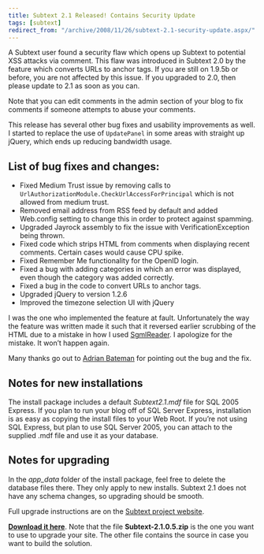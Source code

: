 ```yaml
---
title: Subtext 2.1 Released! Contains Security Update
tags: [subtext]
redirect_from: "/archive/2008/11/26/subtext-2.1-security-update.aspx/"
---
```


A Subtext user found a security flaw which opens up Subtext to potential
XSS attacks via comment. This flaw was introduced in Subtext 2.0 by the
feature which converts URLs to anchor tags. If you are still on 1.9.5b
or before, you are not affected by this issue. If you upgraded to 2.0,
then please update to 2.1 as soon as you can.

Note that you can edit comments in the admin section of your blog to fix
comments if someone attempts to abuse your comments.

This release has several other bug fixes and usability improvements as
well. I started to replace the use of `UpdatePanel` in some areas with
straight up jQuery, which ends up reducing bandwidth usage.

List of bug fixes and changes:
------------------------------

-   Fixed Medium Trust issue by removing calls to
    `UrlAuthorizationModule.CheckUrlAccessForPrincipal` which is not
    allowed from medium trust.
-   Removed email address from RSS feed by default and added Web.config
    setting to change this in order to protect against spamming.
-   Upgraded Jayrock assembly to fix the issue with
    VerificationException being thrown.
-   Fixed code which strips HTML from comments when displaying recent
    comments. Certain cases would cause CPU spike.
-   Fixed Remember Me functionality for the OpenID login.
-   Fixed a bug with adding categories in which an error was displayed,
    even though the category was added correctly.
-   Fixed a bug in the code to convert URLs to anchor tags.
-   Upgraded jQuery to version 1.2.6
-   Improved the timezone selection UI with jQuery

I was the one who implemented the feature at fault. Unfortunately the
way the feature was written made it such that it reversed earlier
scrubbing of the HTML due to a mistake in how I used
[SgmlReader](http://wiki.developer.mindtouch.com/SgmlReader "SgmlReader").
I apologize for the mistake. It won’t happen again.

Many thanks go out to [Adrian
Bateman](http://adrianba.net/ "Adrianba.net") for pointing out the bug
and the fix.

Notes for new installations
---------------------------

The install package includes a default *Subtext2.1.mdf* file for SQL
2005 Express. If you plan to run your blog off of SQL Server Express,
installation is as easy as copying the install files to your Web Root.
If you’re not using SQL Express, but plan to use SQL Server 2005, you
can attach to the supplied .mdf file and use it as your database.

Notes for upgrading
-------------------

In the *app\_data* folder of the install package, feel free to delete
the database files there. They only apply to new installs. Subtext 2.1
does not have any schema changes, so upgrading should be smooth.

Full upgrade instructions are on the [Subtext project
website](http://www.subtextproject.com/Home/About/Docs/Upgrading/tabid/147/Default.aspx).

**[Download it
here](https://sourceforge.net/project/showfiles.php?group_id=137896&package_id=181920&release_id=643458 "Download Subtext 2.1")**.
Note that the file **Subtext-2.1.0.5.zip** is the one you want to use to
upgrade your site. The other file contains the source in case you want
to build the solution.


